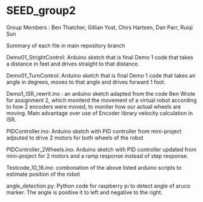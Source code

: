 # SEED_group2

Group Members : Ben Thatcher, Gillian Yost, Chirs Hartsen, Dan Parr, Ruiqi Sun

Summary of each file in main repository branch

Demo01_StrightControl: Arduino sketch that is final Demo 1 code that takes a distance in feet and drives straight to that distance.

Demo01_TurnControl: Arduino sketch that is final Demo 1 code that takes an angle in degrees, moves to that angle and drives forward 1 foot.

Demo1_ISR_rewrit.ino : an arduino sketch adapted from the code Ben Wrote for assignment 2, which moniterd the movement of a virtual robot according to how 2 encoders were moved, to moniter how our actual wheels are moving. Main advantage over use of Encoder library velocity calculation in ISR.


PIDController.ino: Arduino sketch with PID controller from mini-project adjsuted to drive 2 motors for both wheels of the robot

PIDController_2Wheels.ino: Arduino sketch with PID controller updated from mini-project for 2 motors and a ramp response instead of step response.

Testcode_10_16.ino: combonation of the above listed arduino scripts to estimate position of the robot

angle_detection.py: Python code for raspberry pi to detect angle of aruco marker. The angle is positive it to left and negative to the right. 


